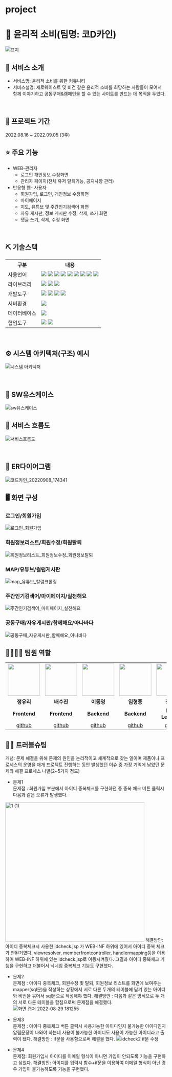 # project
# 📎 윤리적 소비(팀명: 코D카인)
![표지](https://user-images.githubusercontent.com/108060144/189081142-b401b69d-03a4-4123-8492-3e600d9a5070.jpg)


## 👀 서비스 소개
* 서비스명:  윤리적 소비를 위한 커뮤니티 
* 서비스설명: 제로웨이스트 및 비건 같은 윤리적 소비를 희망하는 사람들이 모여서 함께 이야기하고 공동구매&캠페인을 할 수 있는 사이트를 만드는 데 목적을 두었다. 
<br>

## 📅 프로젝트 기간
2022.08.16 ~ 2022.09.05 (3주)
<br>

## ⭐ 주요 기능
* WEB-관리자
    * 로그인 개인정보 수정화면
    * 관리자 페이지(전체 유저 탈퇴기능, 공지사항 관리)
* 반응형 웹- 사용자
    * 회원가입, 로그인, 개인정보 수정화면
    * 마이페이지
    * 지도, 유튜브 및 주간인기검색어 화면
    * 자유 게시판, 정보 게시판 수정, 삭제, 쓰기 화면
    * 댓글 쓰기, 삭제, 수정 화면

<br>

## ⛏ 기술스택
<table>
    <tr>
        <th>구분</th>
        <th>내용</th>
    </tr>
    <tr>
        <td>사용언어</td>
        <td>
            <img src="https://img.shields.io/badge/Java-007396?style=for-the-badge&logo=java&logoColor=white"/>
            <img src="https://img.shields.io/badge/Python-3776AB?style=for-the-badge&logo=Python&logoColor=white"/>
            <img src="https://img.shields.io/badge/HTML5-E34F26?style=for-the-badge&logo=HTML5&logoColor=white"/>
            <img src="https://img.shields.io/badge/CSS3-1572B6?style=for-the-badge&logo=CSS3&logoColor=white"/>
            <img src="https://img.shields.io/badge/JavaScript-F7DF1E?style=for-the-badge&logo=JavaScript&logoColor=white"/>
            <img src="https://img.shields.io/badge/JSON-3776AB?style=for-the-badge&logo=JSON&logoColor=white"/>
           <img src="https://img.shields.io/badge/JSP-007395?style=for-the-badge&logo=JSP&logoColor=white"/> 
           <img src="https://img.shields.io/badge/Ajax-00599C?style=for-the-badge&logo=Ajax&logoColor=white"/> 
           <img src="https://img.shields.io/badge/jQuery-0769AD?style=for-the-badge&logo=jQuery&logoColor=white"/> 
        </td>
    </tr>
    <tr>
        <td>라이브러리</td>
        <td>
            <img src="https://img.shields.io/badge/BootStrap-7952B3?style=for-the-badge&logo=BootStrap&logoColor=white"/>
            <img src="https://img.shields.io/badge/KakaoMap-FFCD00?style=for-the-badge&logo=Kakao&logoColor=white"/>
           <img src="https://img.shields.io/badge/Kakao Api-007CE2?style=for-the-badge&logo=KaKao Api&logoColor=white">
        </td>
    </tr>
    <tr>
        <td>개발도구</td>
        <td>
            <img src="https://img.shields.io/badge/Eclipse-2C2255?style=for-the-badge&logo=Eclipse&logoColor=white"/>
            <img src="https://img.shields.io/badge/Anaconda-44A833?style=for-the-badge&logo=Anaconda&logoColor=white"/>
            <img src="https://img.shields.io/badge/Jupyter-F37626?style=for-the-badge&logo=Jupyter&logoColor=white"/>
            <img src="https://img.shields.io/badge/VSCode-007ACC?style=for-the-badge&logo=VisualStudioCode&logoColor=white"/>
        </td>
    </tr>
    <tr>
        <td>서버환경</td>
        <td>
            <img src="https://img.shields.io/badge/Apache Tomcat-D22128?style=for-the-badge&logo=Apache Tomcat&logoColor=white"/>
        </td>
    </tr>
    <tr>
        <td>데이터베이스</td>
        <td>            
            <img src="https://img.shields.io/badge/Oracle 11g-F80000?style=for-the-badge&logo=Oracle&logoColor=white"/>
        </td>
    </tr>
    <tr>
        <td>협업도구</td>
        <td>
            <img src="https://img.shields.io/badge/Git-F05032?style=for-the-badge&logo=Git&logoColor=white"/>
            <img src="https://img.shields.io/badge/GitHub-181717?style=for-the-badge&logo=GitHub&logoColor=white"/>
        </td>
    </tr>
</table>


<br>


## ⚙ 시스템 아키텍처(구조) 예시 
![시스템 아키텍처](https://user-images.githubusercontent.com/108060144/191792863-796306dc-eaa1-452c-a096-cb428ead12f4.jpg)

<br>

## 📌 SW유스케이스
![sw유스케이스](https://user-images.githubusercontent.com/108060144/191792975-d3f46638-e481-4171-aa1c-5abef883ea16.jpg)
<br>


## 📌 서비스 흐름도
![서비스흐름도](https://user-images.githubusercontent.com/108060144/191793113-4e80bddc-b80e-492e-8b1a-07ca3f509f6b.jpg)

<br>

## 📌 ER다이어그램
![코드카인_20220908_174341](https://user-images.githubusercontent.com/108060144/189081822-68925dbe-7e0f-472b-bd2d-e9d9235e63e2.png)
<br>

## 🖥 화면 구성

### 로그인/회원가입
![로그인_회원가입](https://user-images.githubusercontent.com/108060144/193868357-2874bd26-9a4a-4399-9092-f04b17b487fe.png)
<br>

### 회원정보리스트/회원수정/회원탈퇴
![회원정보리스트_회원정보수정_회원정보탈퇴](https://user-images.githubusercontent.com/108060144/193868497-1ffd096b-7000-43f1-959b-5ae5d5803cde.png)
<br>

### MAP/유튜브/컬럼게시판
![map_유튜브_칼럼크롤링](https://user-images.githubusercontent.com/108060144/193868636-60a05278-fd2d-4a82-baad-df04d4815eac.png)
<br>

### 주간인기검색어/마이페이지/실천해요
![주간인기검색어_마이페이지_실천해요](https://user-images.githubusercontent.com/108060144/193868763-0ffbb941-7f0c-4cb7-9da8-006da086a28b.png)
<br>

### 공동구매/자유게시판/함께해요/아나바다
![공동구매_자유게시판_함께해요_아나바다](https://user-images.githubusercontent.com/108060144/193868899-1bb270bf-16f9-4ffe-89c5-ff6749830c94.png)
<br>

## 👨‍👩‍👦‍👦 팀원 역할
<table>
  <tr>
    <td align="center"><img src="https://item.kakaocdn.net/do/fd49574de6581aa2a91d82ff6adb6c0115b3f4e3c2033bfd702a321ec6eda72c" width="100" height="100"/></td>
    <td align="center"><img src="https://mb.ntdtv.kr/assets/uploads/2019/01/Screen-Shot-2019-01-08-at-4.31.55-PM-e1546932545978.png" width="100" height="100"/></td>
    <td align="center"><img src="https://mblogthumb-phinf.pstatic.net/20160127_177/krazymouse_1453865104404DjQIi_PNG/%C4%AB%C4%AB%BF%C0%C7%C1%B7%BB%C1%EE_%B6%F3%C0%CC%BE%F0.png?type=w2" width="100" height="100"/></td>
    <td align="center"><img src="https://i.pinimg.com/236x/ed/bb/53/edbb53d4f6dd710431c1140551404af9.jpg" width="100" height="100"/></td>
    <td align="center"><img src="https://pbs.twimg.com/media/B-n6uPYUUAAZSUx.png" width="100" height="100"/></td>
     <td align="center"><img src="https://item.kakaocdn.net/do/fd49574de6581aa2a91d82ff6adb6c0115b3f4e3c2033bfd702a321ec6eda72c" width="100" height="100"/></td>
  </tr>
  <tr>
    <td align="center"><strong>정유리</strong></td>
    <td align="center"><strong>배수진</strong></td>
    <td align="center"><strong>이동영</strong></td>
    <td align="center"><strong>임형종</strong></td>
    <td align="center"><strong>정대일</strong></td>
    <td align="center"><strong>최정윤</strong></td>
  </tr>
  <tr>
    <td align="center"><b>Frontend</b></td>
    <td align="center"><b>Frontend</b></td>
    <td align="center"><b>Backend</b></td>
    <td align="center"><b>Backend</b></td>
    <td align="center"><b>Deep Learning</b></td>
    <td align="center"><b>Deep Learning</b></td>
  </tr>
  <tr>
    <td align="center"><a href="https://github.com/자신의username작성해주세요" target='_blank'>github</a></td>
    <td align="center"><a href="https://github.com/자신의username작성해주세요" target='_blank'>github</a></td>
    <td align="center"><a href="https://github.com/자신의username작성해주세요" target='_blank'>github</a></td>
    <td align="center"><a href="https://github.com/자신의username작성해주세요" target='_blank'>github</a></td>
    <td align="center"><a href="https://github.com/자신의username작성해주세요" target='_blank'>github</a></td>
    <td align="center"><a href="https://github.com/자신의username작성해주세요" target='_blank'>github</a></td>
  </tr>
</table>

## 🤾‍♂️ 트러블슈팅
개념: 문제 해결을 위해 문제의 원인을 논리적이고 체계적으로 찾는 일이며 제품이나 프로세스의 운영을 재개
프로젝트 진행하는 동안 발생했던 이슈 중 가장 기억에 남았던 문제와 해결 프로세스 나열(2~5가지 정도)
  
* 문제1<br>
 문제점 : 회원가입 부분에서 아이디 중복체크를 구현하던 중 중복 체크 버튼 클릭시 다음과 같은 오류가 발생했다.
 <img width="434" alt="1 (1)" src="https://user-images.githubusercontent.com/108060144/191793226-7565a86b-3ee4-4830-aa2f-6040fb1e1b8c.png">
 해결방안:  아이디 중복체크시 사용한 idcheck.jsp 가 WEB-INF 하위에 있어서 아이디 중복 체크가 안된거였다.
 viewresolver, memberfrontcontroller, handlermapping등을 이용하여 WEB-INF 하위에 있는 idcheck.jsp로 이동시켜줬다.  
 그결과 아이디 중복체크 기능을 구현하고 더불어서 닉네임 중복체크 기능도 구현했다. 
 
 
 
* 문제2<br>
 문제점 : 아이디 중복체크, 회원수정 및 탈퇴, 회원정보 리스트를 화면에 보여주는 mapper(sql문)을 작성하는 상황에서
 서로 다른 두개의 테이블에 담겨 있는 아이디와 비번을 묶어서 sql문으로 작성해야 했다.
 해결방안 : 다음과 같은 방식으로 두 개의 서로 다른 테이블을 합침으로써 문제점을 해결했다. 
 ![화면 캡처 2022-08-29 181255](https://user-images.githubusercontent.com/108060144/191795014-e786328a-36d5-4dca-a7db-a810ac6acec2.png)
 
 * 문제3<br>
 문제점 : 아이디 중복체크 버튼 클릭시 사용가능한 아이디인지 불가능한 아이디인지 알림문장이 나와야 하는데 
 사용이 불가능한 아이디도 사용이 가능한 아이디라고 출력이 됐다. 
 해결방안 : if문을 사용함으로써 해결을 했다. 
 ![idcheck2 if문 수정](https://user-images.githubusercontent.com/108060144/191795236-f4d5b903-a727-4221-a86b-a9de400a774e.png)
  
  * 문제4<br>
  문제점: 회원가입시 아이디를 이메일 형식이 아니면 가입이 안되도록 기능을 구현하고 싶었다. 
  해결방안: 아이디를 입력시 함수+if문을 이용하여 이메일 형식이 아닌 경우 가입이 불가능하도록 기능을 구현했다. 
  

  
